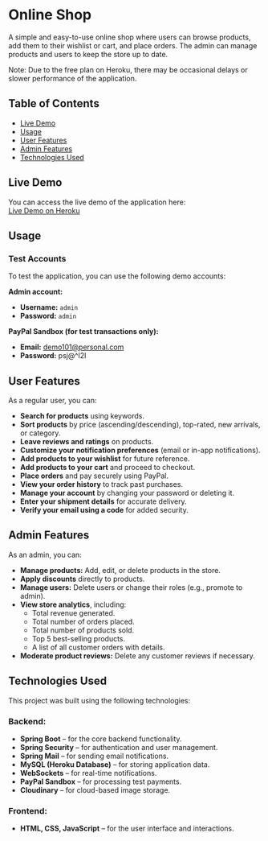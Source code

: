 # Online Shop

A simple and easy-to-use online shop where users can browse products, add them to their wishlist or cart, and place orders. The admin can manage products and users to keep the store up to date.

Note: Due to the free plan on Heroku, there may be occasional delays or slower performance of the application.

## Table of Contents
- [Live Demo](#live-demo)
- [Usage](#usage)
- [User Features](#user-features)
- [Admin Features](#admin-features)
- [Technologies Used](#technologies-used)

## Live Demo

You can access the live demo of the application here:  
[Live Demo on Heroku](https://online--shop-485507e5e9cf.herokuapp.com/)

## Usage

### Test Accounts  
To test the application, you can use the following demo accounts:

**Admin account:**  
- **Username:** `admin`  
- **Password:** `admin`  

**PayPal Sandbox (for test transactions only):**  
- **Email:** demo101@personal.com  
- **Password:** psj@^I2I  

## User Features  

As a regular user, you can:  
- **Search for products** using keywords.  
- **Sort products** by price (ascending/descending), top-rated, new arrivals, or category.  
- **Leave reviews and ratings** on products.  
- **Customize your notification preferences** (email or in-app notifications).  
- **Add products to your wishlist** for future reference.  
- **Add products to your cart** and proceed to checkout.  
- **Place orders** and pay securely using PayPal.  
- **View your order history** to track past purchases.  
- **Manage your account** by changing your password or deleting it.  
- **Enter your shipment details** for accurate delivery.  
- **Verify your email using a code** for added security. 

## Admin Features  

As an admin, you can:  
- **Manage products:** Add, edit, or delete products in the store.  
- **Apply discounts** directly to products.  
- **Manage users:** Delete users or change their roles (e.g., promote to admin).  
- **View store analytics**, including:  
  - Total revenue generated.  
  - Total number of orders placed.  
  - Total number of products sold.  
  - Top 5 best-selling products.  
  - A list of all customer orders with details.  
- **Moderate product reviews:** Delete any customer reviews if necessary.  

## Technologies Used  

This project was built using the following technologies:

### Backend:
- **Spring Boot** – for the core backend functionality.  
- **Spring Security** – for authentication and user management.  
- **Spring Mail** – for sending email notifications.  
- **MySQL (Heroku Database)** – for storing application data.  
- **WebSockets** – for real-time notifications.  
- **PayPal Sandbox** – for processing test payments.  
- **Cloudinary** – for cloud-based image storage.  

### Frontend:
- **HTML, CSS, JavaScript** – for the user interface and interactions.  

